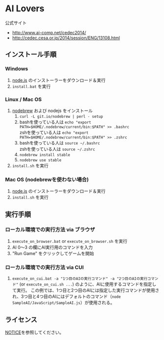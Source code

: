 # AI Lovers

公式サイト
- http://www.ai-comp.net/cedec2014/
- http://cedec.cesa.or.jp/2014/session/ENG/13108.html

## インストール手順

### Windows

1. [node.js](http://nodejs.org/) のインストーラーをダウンロード＆実行
2. `install.bat` を実行

### Linux / Mac OS

1. [nodebrew](https://github.com/hokaccha/nodebrew) および nodejs をインストール
    1. `curl -L git.io/nodebrew | perl - setup`
    2. bashを使っている人は `echo "export PATH=$HOME/.nodebrew/current/bin:$PATH" >> .bashrc`  
       zshを使っている人は `echo "export PATH=$HOME/.nodebrew/current/bin:$PATH" >> .zshrc`
    3. bashを使っている人は `source ~/.bashrc`  
       zshを使っている人は `source ~/.zshrc`
    4. `nodebrew install stable`
    5. `nodebrew use stable`
2. `install.sh` を実行

### Mac OS (nodebrewを使わない場合)

1. [node.js](http://nodejs.org/) のインストーラーをダウンロード＆実行
2. `install.sh` を実行

## 実行手順

### ローカル環境での実行方法 via ブラウザ

1. `execute_on_browser.bat` or `execute_on_browser.sh` を実行
2. AI 0～3 の欄にAI実行用のコマンドを入力
3. "Run Game" をクリックしてゲームを開始

### ローカル環境での実行方法 via CUI

1. `execute_on_cui.bat -a "1つ目のAIの実行コマンド" -a "2つ目のAIの実行コマンド"` (or `execute_on_cui.sh ...`) のように、AIに使用するコマンドを指定して実行。
この例では、1つ目と2つ目のAIには指定した実行コマンドが使用され、3つ目と4つ目のAIにはデフォルトのコマンド（`node SampleAI/JavaScript/SampleAI.js`）が使用される。

## ライセンス

[NOTICE](NOTICE)を参照してください。
